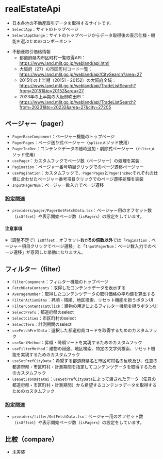 # realEstateApi
- 日本各地の不動産取引データを取得するサイトです。
- `SelectApp`：サイトのトップページ
- `SelectAppChange`：サイトのトップページからデータ取得後の表示仕様・機能を選ぶためのコンポーネント

* 不動産取引価格情報
  * 都道府県内市区町村一覧取得API：https://www.land.mlit.go.jp/webland/api.html
  * 大阪府（27）の市区町村コード一覧：https://www.land.mlit.go.jp/webland/api/CitySearch?area=27
  * 2015年の上半期（20151 - 20152）の大阪府全域：https://www.land.mlit.go.jp/webland/api/TradeListSearch?from=20151&to=20152&area=27
  * 2023年の上半期の大阪府吹田市：https://www.land.mlit.go.jp/webland/api/TradeListSearch?from=20231&to=20232&area=27&city=27205

## ページャー（pager）
- `PagerBaseComponent`：ページャー機能のトップページ
- `PagerPages`：ページ送り式ページャー（`splice`メソッド使用）
- `PagerIncDec`：コンテンツデータの随時追加・削除式ページャー（`filter`メソッド使用）
- `usePager`：カスタムフックでページ数（ページャー）の処理を実装
- `Pagination`：ページャー番号項目クリックでのページ遷移ページャー
- `usePagination`：カスタムフックで、`PagerPages`と`PagerIncDec`それぞれの仕様に合わせたページャー番号項目クリックでのページ遷移処理を実装
- `InputPagerNum`：ページャー数入力でページ遷移

### 設定関連
- `providers/pager/PagerGetFetchData.tsx`：ページャー用のオフセット数（`isOffset`）や表示開始ページ数（`isPagers`）の設定をしています。

#### 注意事項
※（調整不足で）`isOffset`：オフセット数が**5の倍数以外**では「`Pagination`：ページャー項目クリックでページ遷移」と「`InputPagerNum`：ページ数入力でのページ遷移」が意図した挙動になりません。

## フィルター（filter）
- `FilterComponent`：フィルター機能のトップページ
- `FetchDataContents`：取得したコンテンツデータを表示する
- `AverageNumber`：取得したコンテンツデータの取引価格の平均値を算出する
- `FilterActionBtns`：昇順・降順、地区検索、リセット機能を担うボタンUI
- `FilterContentsCatClick`：建物の用途によるフィルター機能を担うボタンUI
- `SelectPrefs`：都道府県のselect
- `SelectCities`：市区町村のselect
- `SelectTerm`：計測期間のselect
- `useFetchPrefData`：選択した都道府県コードを取得するためのカスタムフック
- `useSortMethod`：昇順・降順ソートを実現するためのカスタムフック
- `useFilterMethod`：建物の用途、地区検索、特定の文字列検索、リセット機能を実現するためのカスタムフック
- `useSetPrefCityData`：希望する都道府県名と市区町村名の反映及び、任意の都道府県・市区町村・計測期間を指定してコンテンツデータを取得するためのカスタムフック
- `useGetJsonDataXai`：`useSetPrefCityData`によって渡されたデータ（任意の都道府県・市区町村・計測期間）から希望するコンテンツデータを取得するためのカスタムフック

### 設定関連
- `providers/filter/GetFetchData.tsx`：ページャー用のオフセット数（`isOffset`）や表示開始ページ数（`isPagers`）の設定をしています。

## 比較（compare）
- 未実装